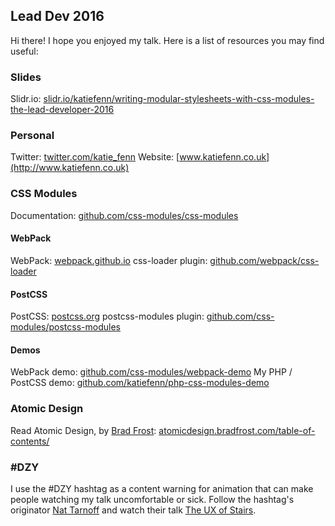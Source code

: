 ## Lead Dev 2016
Hi there! I hope you enjoyed my talk. Here is a list of resources you may find useful:

### Slides
Slidr.io: [slidr.io/katiefenn/writing-modular-stylesheets-with-css-modules-the-lead-developer-2016](https://slidr.io/katiefenn/writing-modular-stylesheets-with-css-modules-the-lead-developer-2016)

### Personal
Twitter: [twitter.com/katie_fenn](http://twitter.com/katie_fenn)
Website: [www.katiefenn.co.uk](http://www.katiefenn.co.uk)

### CSS Modules
Documentation: [github.com/css-modules/css-modules](https://github.com/css-modules/css-modules)

#### WebPack
WebPack: [webpack.github.io](https://webpack.github.io/)
css-loader plugin: [github.com/webpack/css-loader](https://github.com/webpack/css-loader)

#### PostCSS
PostCSS: [postcss.org](http://postcss.org)
postcss-modules plugin: [github.com/css-modules/postcss-modules](https://github.com/css-modules/postcss-modules)

#### Demos
WebPack demo: [github.com/css-modules/webpack-demo](https://github.com/css-modules/webpack-demo)
My PHP / PostCSS demo: [github.com/katiefenn/php-css-modules-demo](https://github.com/katiefenn/php-css-modules-demo)

### Atomic Design
Read Atomic Design, by [Brad Frost](https://twitter.com/brad_frost): [atomicdesign.bradfrost.com/table-of-contents/](http://atomicdesign.bradfrost.com/table-of-contents/)

### #DZY
I use the #DZY hashtag as a content warning for animation that can make people watching my talk uncomfortable or sick. Follow the hashtag's originator [Nat Tarnoff](https://twitter.com/nattarnoff) and watch their talk [The UX of Stairs](https://vimeo.com/110360523).
